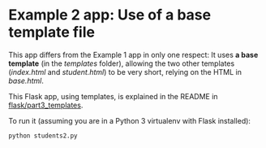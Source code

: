 # Example 2 app: Use of a base template file

This app differs from the Example 1 app in only one respect: It uses **a base template** (in the *templates* folder), allowing the two other templates (*index.html* and *student.html*) to be very short, relying on the HTML in *base.html*.

This Flask app, using templates, is explained in the README in [flask/part3_templates](../).

To run it (assuming you are in a Python 3 virtualenv with Flask installed):

```bash
python students2.py
```
